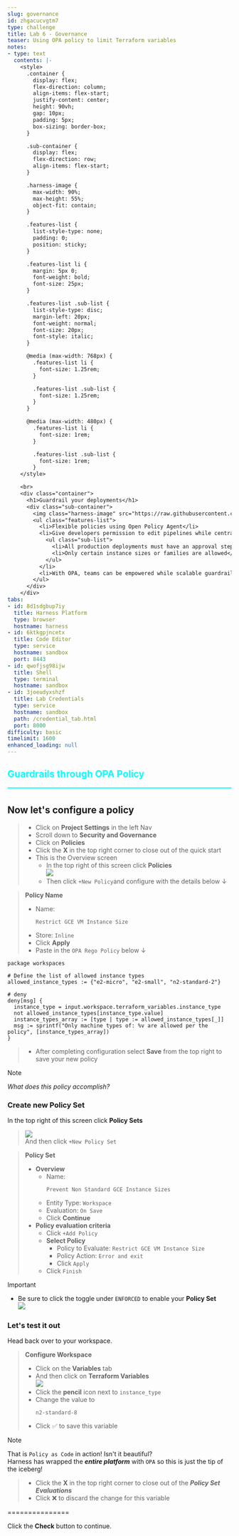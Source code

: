 ```yaml
---
slug: governance
id: zhgacucvgtm7
type: challenge
title: Lab 6 - Governance
teaser: Using OPA policy to limit Terraform variables
notes:
- type: text
  contents: |-
    <style>
      .container {
        display: flex;
        flex-direction: column;
        align-items: flex-start;
        justify-content: center;
        height: 90vh;
        gap: 10px;
        padding: 5px;
        box-sizing: border-box;
      }

      .sub-container {
        display: flex;
        flex-direction: row;
        align-items: flex-start;
      }

      .harness-image {
        max-width: 90%;
        max-height: 55%;
        object-fit: contain;
      }

      .features-list {
        list-style-type: none;
        padding: 0;
        position: sticky;
      }

      .features-list li {
        margin: 5px 0;
        font-weight: bold;
        font-size: 25px;
      }

      .features-list .sub-list {
        list-style-type: disc;
        margin-left: 20px;
        font-weight: normal;
        font-size: 20px;
        font-style: italic;
      }

      @media (max-width: 768px) {
        .features-list li {
          font-size: 1.25rem;
        }

        .features-list .sub-list {
          font-size: 1.25rem;
        }
      }

      @media (max-width: 480px) {
        .features-list li {
          font-size: 1rem;
        }

        .features-list .sub-list {
          font-size: 1rem;
        }
    </style>

    <br>
    <div class="container">
      <h1>Guardrail your deployments</h1>
      <div class="sub-container">
        <img class="harness-image" src="https://raw.githubusercontent.com/harness-community/field-workshops/harness-se/assets/images/cd_opa_guardrails.avif">
        <ul class="features-list">
          <li>Flexible policies using Open Policy Agent</li>
          <li>Give developers permission to edit pipelines while central teams dictate rules like:
            <ul class="sub-list">
              <li>All production deployments must have an approval step</li>
              <li>Only certain instance sizes or families are allowed</li>
            </ul>
          </li>
          <li>With OPA, teams can be empowered while scalable guardrails ensure compliance</li>
        </ul>
      </div>
    </div>
tabs:
- id: 8d1sdgbup7iy
  title: Harness Platform
  type: browser
  hostname: harness
- id: 6ktkgpjncetx
  title: Code Editor
  type: service
  hostname: sandbox
  port: 8443
- id: qwofjsg98ijw
  title: Shell
  type: terminal
  hostname: sandbox
- id: 3joeudyxshzf
  title: Lab Credentials
  type: service
  hostname: sandbox
  path: /credential_tab.html
  port: 8000
difficulty: basic
timelimit: 1600
enhanced_loading: null
---
```


<style type="text/css" rel="stylesheet">
hr.cyan { background-color: cyan; color: cyan; height: 2px; margin-bottom: -10px; }
h2.cyan { color: cyan; }
</style><h2 class="cyan">Guardrails through OPA Policy</h2>
<hr class="cyan">
<br>

## Now let's configure a policy
> - Click on **Project Settings** in the left Nav
> - Scroll down to **Security and Governance**
> - Click on **Policies**
> - Click the **X** in the top right corner to close out of the quick start
> - This is the Overview screen
>   - In the top right of this screen click **Policies** \
>     ![](https://raw.githubusercontent.com/harness-community/field-workshops/harness-se/assets/images/opa_new_policy.png)
>   - Then click `+New Policy`and configure with the details below ↓

> **Policy Name**
> - Name: <pre>`Restrict GCE VM Instance Size`</pre>
> - Store: `Inline`
> - Click **Apply**
> - Paste in the `OPA Rego Policy` below ↓
```
package workspaces

# Define the list of allowed instance types
allowed_instance_types := {"e2-micro", "e2-small", "n2-standard-2"}

# deny
deny[msg] {
  instance_type = input.workspace.terraform_variables.instance_type
  not allowed_instance_types[instance_type.value]
  instance_types_array := [type | type := allowed_instance_types[_]]
  msg := sprintf("Only machine types of: %v are allowed per the policy", [instance_types_array])
}
```
> - After completing configuration select **Save** from the top right to save your new policy

> [!NOTE]
> *What does this policy accomplish?*

### Create new Policy Set
In the top right of this screen click **Policy Sets** <br>
> ![](https://raw.githubusercontent.com/harness-community/field-workshops/harness-se/assets/images/opa_new_policy_set.png)<br>
And then click `+New Policy Set` <br>

> **Policy Set**
> - **Overview**
>   - Name: <pre>`Prevent Non Standard GCE Instance Sizes`</pre>
>   - Entity Type: `Workspace`
>   - Evaluation: `On Save`
>   - Click **Continue**
> - **Policy evaluation criteria**
>   - Click `+Add Policy`
>   - **Select Policy**
>     - Policy to Evaluate: `Restrict GCE VM Instance Size`
>     - Policy Action: `Error and exit`
>     - Click `Apply`
>   - Click `Finish`

> [!IMPORTANT]
> - Be sure to click the toggle under `ENFORCED` to enable your **Policy Set** \
>     ![](https://raw.githubusercontent.com/harness-community/field-workshops/harness-se/assets/images/opa_policy_toggle.png)

### Let's test it out
Head back over to your workspace. <br>

> **Configure Workspace**
> - Click on the **Variables** tab
> - And then click on **Terraform Variables** \
>     ![](https://raw.githubusercontent.com/harness-community/field-workshops/harness-se/se-workshop-iacm/assets/images/iacm_workspace_variables.png)
> - Click the **pencil** icon next to `instance_type`
> - Change the value to <pre>`n2-standard-8`</pre>
> - Click ✅ to save this variable

> [!NOTE]
> That is `Policy as Code` in action! Isn't it beautiful? <br>
> Harness has wrapped the ***entire platform*** with `OPA` so this is just the tip of the iceberg!

> - Click the **X** in the top right corner to close out of the ***Policy Set Evaluations***
> - Click ❌ to discard the change for this variable

===============

Click the **Check** button to continue.
